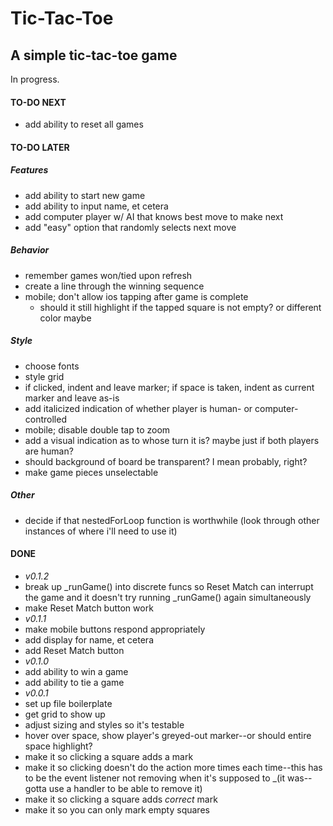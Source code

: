 # Tic-Tac-Toe
## A simple tic-tac-toe game
In progress.

#### TO-DO NEXT
- add ability to reset all games
#### TO-DO LATER
##### Features
- add ability to start new game
- add ability to input name, et cetera
- add computer player w/ AI that knows best move to make next
- add "easy" option that randomly selects next move
##### Behavior
- remember games won/tied upon refresh
- create a line through the winning sequence
- mobile; don't allow ios tapping after game is complete
    - should it still highlight if the tapped square is not empty? or different color maybe
##### Style
- choose fonts
- style grid
- if clicked, indent and leave marker; if space is taken, indent as current marker and leave as-is
- add italicized indication of whether player is human- or computer-controlled
- mobile; disable double tap to zoom
- add a visual indication as to whose turn it is?  maybe just if both players are human?
- should background of board be transparent?  I mean probably, right?
- make game pieces unselectable
##### Other
- decide if that nestedForLoop function is worthwhile (look through other instances of where i'll need to use it)

#### DONE
- *v0.1.2*
- break up _runGame() into discrete funcs so Reset Match can interrupt the game and it doesn't try running _runGame() again simultaneously
- make Reset Match button work
- *v0.1.1*
- make mobile buttons respond appropriately
- add display for name, et cetera
- add Reset Match button
- *v0.1.0*
- add ability to win a game
- add ability to tie a game
- *v0.0.1*
- set up file boilerplate
- get grid to show up
- adjust sizing and styles so it's testable
- hover over space, show player's greyed-out marker--or should entire space highlight?
- make it so clicking a square adds a mark
- make it so clicking doesn't do the action more times each time--this has to be the event listener not removing when it's supposed to _(it was--gotta use a handler to be able to remove it)
- make it so clicking a square adds *correct* mark
- make it so you can only mark empty squares
